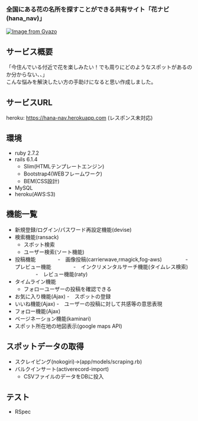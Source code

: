 ### 全国にある花の名所を探すことができる共有サイト「花ナビ(hana_nav)」

[![Image from Gyazo](https://i.gyazo.com/500ce9a9a11dc63b9cfe58778b94d451.png)](https://gyazo.com/500ce9a9a11dc63b9cfe58778b94d451)

## サービス概要
「今住んでいる付近で花を楽しみたい！でも周りにどのようなスポットがあるのか分からない、、」<br>
こんな悩みを解決したい方の手助けになると思い作成しました。

## サービスURL

heroku: https://hana-nav.herokuapp.com (レスポンス未対応)

## 環境

- ruby 2.7.2
- rails 6.1.4
  - Slim(HTMLテンプレートエンジン)
  - Bootstrap4(WEBフレームワーク)
  - BEM(CSS設計) 
- MySQL
- heroku(AWS:S3)

## 機能一覧

- 新規登録/ログイン/パスワード再設定機能(devise)
- 検索機能(ransack)
  - スポット検索 
  - ユーザー検索(ソート機能)
- 投稿機能
　　　　-　画像投稿(carrierwave,rmagick,fog-aws)
　　　　 -　プレビュー機能
　　　　-　インクリメンタルサーチ機能(タイムレス検索)
　　　　-　レビュー機能(raty)
- タイムライン機能
  - フォローユーザーの投稿を確認できる
- お気に入り機能(Ajax)
  -　スポットの登録
- いいね機能(Ajax)
  -　ユーザーの投稿に対して共感等の意思表現 
- フォロー機能(Ajax)
- ページネーション機能(kaminari)
- スポット所在地の地図表示(google maps API)

## スポットデータの取得
- スクレイピング(nokogiri)->(app/models/scraping.rb)
- バルクインサート(activerecord-import)
  - CSVファイルのデータをDBに投入

## テスト
- RSpec
